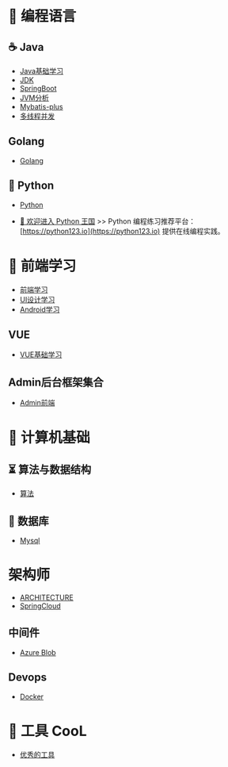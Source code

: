 # 🍵 编程语言
##  ☕️ Java

- [Java基础学习](src/JAVA.md)
- [JDK](src/JDK.md)
- [SpringBoot](src/SpringBoot.md)
- [JVM分析](src/jvm分析/JVM.md)
- [Mybatis-plus](src/mybatis-plus.md)
- [多线程并发](src/并发/线程优化.md)

## Golang

- [Golang](src/Go.md)

## 🐍 Python
- [Python](src/PYTHON.md)
* [👒 欢迎进入 Python 王国](Python/) >> Python 编程练习推荐平台：[https://python123.io](https://python123.io) 提供在线编程实践。

# 🥼 前端学习

- [前端学习](src/Frontend.md)
- [UI设计学习](src/UI-DESIGN.md)
- [Android学习](src/Android.md)
## VUE

- [VUE基础学习]()

## Admin后台框架集合

- [Admin前端](src/ADMIN.md)


# 🚀 计算机基础

## ⏳ 算法与数据结构

 - [算法](./src/ALGORITHM.md)

## 📜 数据库

 - [Mysql](./src/MYSQL.md)

# 架构师

- [ARCHITECTURE](src/ARCHITECTURE.md)
- [SpringCloud](src/SpringCloud.md)

## 中间件

- [Azure Blob](src/中间件/AzureBlob.md)


## Devops

- [Docker](src/DOCKER.md)



# 🔨 工具 CooL

- [优秀的工具](src/TOOL.md)
